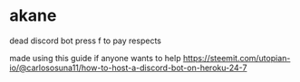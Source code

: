 # akane

dead discord bot press f to pay respects

made using this guide if anyone wants to help https://steemit.com/utopian-io/@carlososuna11/how-to-host-a-discord-bot-on-heroku-24-7
